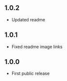 ## 1.0.2

- Updated readme 

## 1.0.1

- Fixed readme image links

## 1.0.0

- First public release
